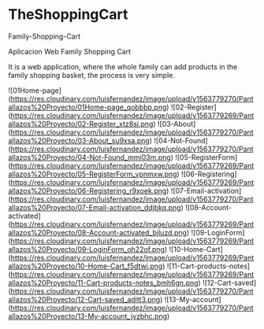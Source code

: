 # TheShoppingCart

Family-Shopping-Cart

Aplicacion Web Family Shopping Cart

It is a web application, where the whole family can add products in the family shopping basket, the process is very simple.

![01Home-page]
(https://res.cloudinary.com/luisfernandez/image/upload/v1563779270/Pantallazos%20Proyecto/01Home-page_qobbbp.png)
![02-Register]
(https://res.cloudinary.com/luisfernandez/image/upload/v1563779269/Pantallazos%20Proyecto/02-Register_xtz8si.png)
![03-About]
(https://res.cloudinary.com/luisfernandez/image/upload/v1563779270/Pantallazos%20Proyecto/03-About_su9xsa.png)
![04-Not-Found]
(https://res.cloudinary.com/luisfernandez/image/upload/v1563779270/Pantallazos%20Proyecto/04-Not-Found_mmi03m.png)
![05-RegisterForm]
(https://res.cloudinary.com/luisfernandez/image/upload/v1563779269/Pantallazos%20Proyecto/05-RegisterForm_ypnmxw.png)
![06-Registering]
(https://res.cloudinary.com/luisfernandez/image/upload/v1563779269/Pantallazos%20Proyecto/06-Registering_r9xoek.png)
![07-Email-activation]
(https://res.cloudinary.com/luisfernandez/image/upload/v1563779270/Pantallazos%20Proyecto/07-Email-activation_ddjbkq.png)
![08-Account-activated]
(https://res.cloudinary.com/luisfernandez/image/upload/v1563779269/Pantallazos%20Proyecto/08-Account-activated_bjluzd.png)
![09-LoginForm]
(https://res.cloudinary.com/luisfernandez/image/upload/v1563779269/Pantallazos%20Proyecto/09-LoginForm_oh22of.png)
![10-Home-Cart]
(https://res.cloudinary.com/luisfernandez/image/upload/v1563779269/Pantallazos%20Proyecto/10-Home-Cart_f5dtwi.png)
![11-Cart-products-notes]
(https://res.cloudinary.com/luisfernandez/image/upload/v1563779269/Pantallazos%20Proyecto/11-Cart-products-notes_bmh6gn.png)
![12-Cart-saved]
(https://res.cloudinary.com/luisfernandez/image/upload/v1563779270/Pantallazos%20Proyecto/12-Cart-saved_aditt3.png)
![13-My-account]
(https://res.cloudinary.com/luisfernandez/image/upload/v1563779270/Pantallazos%20Proyecto/13-My-account_jvzbhc.png)

